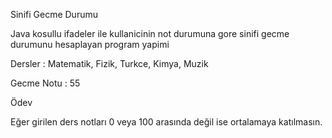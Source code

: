 Sinifi Gecme Durumu

Java kosullu ifadeler ile kullanicinin not durumuna gore sinifi gecme durumunu hesaplayan program yapimi

Dersler : Matematik, Fizik, Turkce, Kimya, Muzik

Gecme Notu : 55

Ödev

Eğer girilen ders notları 0 veya 100 arasında değil ise ortalamaya katılmasın.